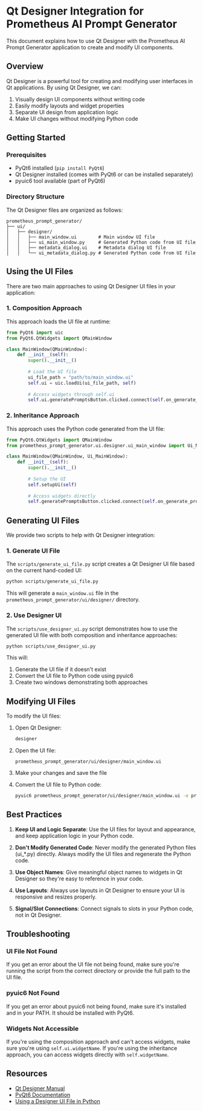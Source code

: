 # Qt Designer Integration for Prometheus AI Prompt Generator

This document explains how to use Qt Designer with the Prometheus AI Prompt Generator application to create and modify UI components.

## Overview

Qt Designer is a powerful tool for creating and modifying user interfaces in Qt applications. By using Qt Designer, we can:

1. Visually design UI components without writing code
2. Easily modify layouts and widget properties
3. Separate UI design from application logic
4. Make UI changes without modifying Python code

## Getting Started

### Prerequisites

- PyQt6 installed (`pip install PyQt6`)
- Qt Designer installed (comes with PyQt6 or can be installed separately)
- pyuic6 tool available (part of PyQt6)

### Directory Structure

The Qt Designer files are organized as follows:

```
prometheus_prompt_generator/
├── ui/
│   ├── designer/
│   │   ├── main_window.ui        # Main window UI file
│   │   ├── ui_main_window.py     # Generated Python code from UI file
│   │   ├── metadata_dialog.ui    # Metadata dialog UI file
│   │   └── ui_metadata_dialog.py # Generated Python code from UI file
```

## Using the UI Files

There are two main approaches to using Qt Designer UI files in your application:

### 1. Composition Approach

This approach loads the UI file at runtime:

```python
from PyQt6 import uic
from PyQt6.QtWidgets import QMainWindow

class MainWindow(QMainWindow):
    def __init__(self):
        super().__init__()
        
        # Load the UI file
        ui_file_path = "path/to/main_window.ui"
        self.ui = uic.loadUi(ui_file_path, self)
        
        # Access widgets through self.ui
        self.ui.generatePromptsButton.clicked.connect(self.on_generate_prompts)
```

### 2. Inheritance Approach

This approach uses the Python code generated from the UI file:

```python
from PyQt6.QtWidgets import QMainWindow
from prometheus_prompt_generator.ui.designer.ui_main_window import Ui_MainWindow

class MainWindow(QMainWindow, Ui_MainWindow):
    def __init__(self):
        super().__init__()
        
        # Setup the UI
        self.setupUi(self)
        
        # Access widgets directly
        self.generatePromptsButton.clicked.connect(self.on_generate_prompts)
```

## Generating UI Files

We provide two scripts to help with Qt Designer integration:

### 1. Generate UI File

The `scripts/generate_ui_file.py` script creates a Qt Designer UI file based on the current hand-coded UI:

```bash
python scripts/generate_ui_file.py
```

This will generate a `main_window.ui` file in the `prometheus_prompt_generator/ui/designer/` directory.

### 2. Use Designer UI

The `scripts/use_designer_ui.py` script demonstrates how to use the generated UI file with both composition and inheritance approaches:

```bash
python scripts/use_designer_ui.py
```

This will:
1. Generate the UI file if it doesn't exist
2. Convert the UI file to Python code using pyuic6
3. Create two windows demonstrating both approaches

## Modifying UI Files

To modify the UI files:

1. Open Qt Designer:
   ```bash
   designer
   ```

2. Open the UI file:
   ```
   prometheus_prompt_generator/ui/designer/main_window.ui
   ```

3. Make your changes and save the file

4. Convert the UI file to Python code:
   ```bash
   pyuic6 prometheus_prompt_generator/ui/designer/main_window.ui -o prometheus_prompt_generator/ui/designer/ui_main_window.py
   ```

## Best Practices

1. **Keep UI and Logic Separate**: Use the UI files for layout and appearance, and keep application logic in your Python code.

2. **Don't Modify Generated Code**: Never modify the generated Python files (ui_*.py) directly. Always modify the UI files and regenerate the Python code.

3. **Use Object Names**: Give meaningful object names to widgets in Qt Designer so they're easy to reference in your code.

4. **Use Layouts**: Always use layouts in Qt Designer to ensure your UI is responsive and resizes properly.

5. **Signal/Slot Connections**: Connect signals to slots in your Python code, not in Qt Designer.

## Troubleshooting

### UI File Not Found

If you get an error about the UI file not being found, make sure you're running the script from the correct directory or provide the full path to the UI file.

### pyuic6 Not Found

If you get an error about pyuic6 not being found, make sure it's installed and in your PATH. It should be installed with PyQt6.

### Widgets Not Accessible

If you're using the composition approach and can't access widgets, make sure you're using `self.ui.widgetName`. If you're using the inheritance approach, you can access widgets directly with `self.widgetName`.

## Resources

- [Qt Designer Manual](https://doc.qt.io/qt-6/qtdesigner-manual.html)
- [PyQt6 Documentation](https://www.riverbankcomputing.com/static/Docs/PyQt6/)
- [Using a Designer UI File in Python](https://doc.qt.io/qt-6/designer-using-a-ui-file-python.html) 
